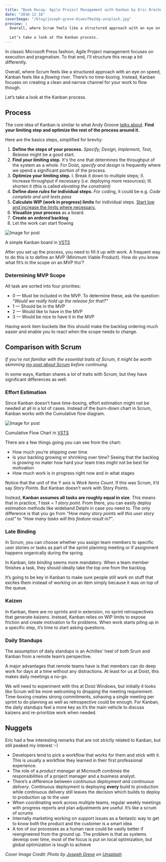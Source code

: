 ```yaml
---
title: "Book Recap: Agile Project Management with Kanban by Eric Brechner"
date: "2016-12-16"
coverImage: "/blog/joseph-greve-8iwevf9a2dg-unsplash.jpg"
preview: |
  Overall, where Scrum feels like a structured approach with an eye on speed, Kanban feels like a _flowing river_. There’s no time-boxing. Instead, Kanban focuses on creating a clean and narrow channel for your work to flow though. 
  
  Let’s take a look at the Kanban process.
---
```


In classic Microsoft Press fashion, Agile Project management focuses on execution and pragmatism. To that end, I’ll structure this recap a bit differently.

Overall, where Scrum feels like a structured approach with an eye on speed, Kanban feels like a _flowing river_. There’s no time-boxing. Instead, Kanban focuses on creating a clean and narrow channel for your work to flow though.

Let’s take a look at the Kanban process.

## Process

The core idea of Kanban is similar to what Andy Groove [talks about](https://medium.com/@jankratochvil/book-recap-high-output-management-by-andy-grove-d77bbb16d98c). **Find your limiting step and optimize the rest of the process around it.**

Here are the basics steps, simplified for brevity:

1. **Define the steps of your process.** _Specify, Design, Implement, Test, Release_ might be a good start.
2. **Find your limiting step.** It's the one that determines the throughput of the system as a whole. For Doist, _specify and design_ is frequently where we spend a significant portion of the process.
3. **Optimize your limiting step.** I. Break it down to multiple steps; II. Increase throughput if necessary (i.e. deploying more resources); III. shorten it (this is called _elevating the constraint_)
4. **Define _done rules_ for individual steps.** For coding, it could be e.g. _Code complete and unit tests pass_
5. **Calculate WIP (work in progress) limits** for individual steps. [Start low and increase the limits where necessary.](https://docs.microsoft.com/en-us/vsts/work/kanban/wip-limits#determine-initial-wip-limits)
6. **Visualize your process** as a board.
7. **Create an _ordered_ backlog**
8. Let the work can start flowing

![Image for post](images/679e4-0c7it9zjikarenned.png)

A simple Kanban board in [VSTS](https://docs.microsoft.com/en-us/vsts/work/kanban/kanban-quickstart)

After you set up the process, you need to fill it up with work. A frequent way to do this is to define an MVP (Minimum Viable Product). How do you know what fit’s in the scope on an MVP tho’?

### Determining MVP Scope

All task are sorted into four priorities:

- 0 — Must be included in the MVP. To determine these, ask the question: _“Would we really hold up the release for that?”_
- 1 — Should be in the MVP
- 2 — Would like to have in the MVP
- 3 — Would be nice to have it in the MVP

Having work item buckets like this should make the backlog ordering much easier and enable you to react when the scope needs to change.

## Comparison with Scrum

_If you're not familiar with the essential traits of Scrum, it might be worth skimming [my post about Scrum](https://janjan.xyz/2017/12/10/book-recap-scrum-the-art-of-doing-twice-the-work-in-half-the-time-by-jeff-sutherland/) before continuing._

In some ways, Kanban shares a lot of traits with Scrum, but they have significant differences as well.

### Effort Estimation

Since Kanban doesn’t have time-boxing, effort estimation might not be needed at all in a lot of cases. Instead of the burn-down chart in Scrum, Kanban works with the Cumulative flow diagram.

![Image for post](images/68248-0quuvydbcccxnvmon.png)

Cumulative Flow Chart in [VSTS](https://docs.microsoft.com/en-us/vsts/report/dashboards/cumulative-flow)

There are a few things going you can see from the chart:

- How much you’re shipping over time.
- Is your backlog growing or shrinking over time? Seeing that the backlog is growing no mater how hard your team tries might not be best for motivation
- How much work is in progress right now and in what stages

Notice that the unit of the Y axis is _Work Items Count._ If this was Scrum, it’d say _Story Points_. But Kanban doesn’t work with Story Points.

Instead, **Kanban assumes all tasks are roughly equal in size**. This means that in practice, _1 task = 1 story point_. From there, you can easily deploy estimation methods like wideband Delphi in case you need to. The only difference is that you go from _“How many story points will this user story cost”_ to _“How many tasks will this feature result in?”_.

### Late Binding

In Scrum, you can choose whether you assign team members to specific user stories or tasks as part of the sprint planning meeting or if assignment happens organically during the spring.

In Kanban, _late binding_ seems more mandatory. When a team member finishes a task, they should ideally take the top one from the backlog.

It’s going to be key in Kanban to make sure people still work on stuff that excites them instead of working on an item simply because it was on top of the queue.

### Kaizen

In Kanban, there are no sprints and in extension, no sprint retrospectives that generate kaizens. Instead, Kanban relies on WIP limits to expose friction and create motivation to fix problems. When work starts piling up in a specific step, it’s time to start asking questions.

### Daily Standups

The assumption of daily standups is an Achilles' heel of both Srum and Kanban from a remote team’s perspective.

A major advantages that remote teams have is that members can do deep work for days at a time without any distractions. At least for us at Doist, this makes daily meetings a no-go.

We will need to experiment with this at Doist Windows, but initially it looks like Scrum will be more welcoming to dropping the meeting requirement. Time-boxing creates strong commitments, sohaving a single meeting per sprint to do planning as well as retrospective could be enough. For Kanban, the daily standups feel a more key as it’s the main vehicle to discuss kaizens and re-prioritize work when needed.

## Nuggets

Eric had a few interesting remarks that are not strictly related to Kanban, but still peaked my interest :-)

- Developers tend to pick a workflow that works for them and stick with it. This is usually a workflow they learned in their first professional experience.
- The role of a _product manager_ at Microsoft combines the responsibilities of a project manager and a business analyst.
- There’s a difference between _continuous deployment and continuous delivery_. Continuous deployment is deploying **every** build to production while continuous delivery still leaves the decision which builds to deploy to production up to the user
- When coordinating work across multiple teams, regular weekly meetings with progress reports and plan adjustments are useful. It’s like a scrum of scrums
- Internally marketing working on support issues as a fantastic way to get to know both the product and the customer is a smart idea
- A ton of our processes as a human race could be vastly better if reengineered from the ground up. The problem is that as systems develop over time, most of the focus is put on local optimization, but global optimization is tough to achieve

_Cover Image Credit: Photo by [Joseph Greve](https://unsplash.com/@lime517?utm_source=unsplash&utm_medium=referral&utm_content=creditCopyText) on [Unsplash](https://unsplash.com/s/photos/toyota?utm_source=unsplash&utm_medium=referral&utm_content=creditCopyText)_
